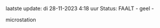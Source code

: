 laatste update: 
di 28-11-2023  4:18   uur 
Status: FAALT - geel - 
<div class="service R">microstation</div>